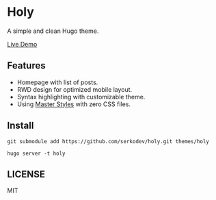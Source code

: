 # Holy

A simple and clean Hugo theme.

[Live Demo](https://hugo-holy.pages.dev/)

## Features

- Homepage with list of posts.
- RWD design for optimized mobile layout.
- Syntax highlighting with customizable theme.
- Using [Master Styles](https://github.com/master-co/styles) with zero CSS files.

## Install

```
git submodule add https://github.com/serkodev/holy.git themes/holy
```

```
hugo server -t holy
```

## LICENSE

MIT
